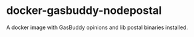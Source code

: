 # docker-gasbuddy-nodepostal
A docker image with GasBuddy opinions and lib postal binaries installed.
